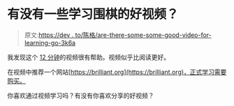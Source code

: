 # 有没有一些学习围棋的好视频？

> 原文:[https://dev . to/陈格/are-there-some-some-good-video-for-learning-go-3k6a](https://dev.to/chenge/are-there-some-good-videos-for-learning-go-3k6a)

我发现这个 [12 分钟](https://www.youtube.com/watch?v=C8LgvuEBraI)的视频很有帮助。视频似乎比阅读更好。

在视频中推荐一个网站[https://brilliant.org](https://brilliant.org)，正式学习需要购买。

你喜欢通过视频学习吗？有没有你喜欢分享的好视频？